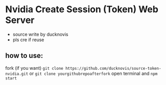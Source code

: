 # Nvidia Create Session (Token) Web Server
- source write by ducknovis
- pls cre if reuse
## how to use:
fork (if you want)
```git clone https://github.com/ducknovis/source-token-nvidia.git```
or ```git clone yourgithubrepoafterfork```
open terminal and
```npm start```
